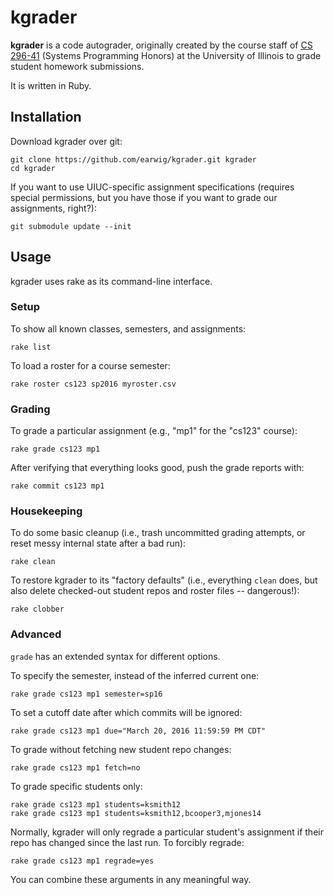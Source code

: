 kgrader
=======

__kgrader__ is a code autograder, originally created by the course staff of
[CS 296-41](https://cs.illinois.edu/courses/profile/CS296) (Systems Programming
Honors) at the University of Illinois to grade student homework submissions.

It is written in Ruby.

Installation
------------

Download kgrader over git:

    git clone https://github.com/earwig/kgrader.git kgrader
    cd kgrader

If you want to use UIUC-specific assignment specifications (requires special
permissions, but you have those if you want to grade our assignments, right?):

    git submodule update --init

Usage
-----

kgrader uses rake as its command-line interface.

### Setup

To show all known classes, semesters, and assignments:

    rake list

To load a roster for a course semester:

    rake roster cs123 sp2016 myroster.csv

### Grading

To grade a particular assignment (e.g., "mp1" for the "cs123" course):

    rake grade cs123 mp1

After verifying that everything looks good, push the grade reports with:

    rake commit cs123 mp1

### Housekeeping

To do some basic cleanup (i.e., trash uncommitted grading attempts, or reset
messy internal state after a bad run):

    rake clean

To restore kgrader to its "factory defaults" (i.e., everything `clean` does,
but also delete checked-out student repos and roster files -- dangerous!):

    rake clobber

### Advanced

`grade` has an extended syntax for different options.

To specify the semester, instead of the inferred current one:

    rake grade cs123 mp1 semester=sp16

To set a cutoff date after which commits will be ignored:

    rake grade cs123 mp1 due="March 20, 2016 11:59:59 PM CDT"

To grade without fetching new student repo changes:

    rake grade cs123 mp1 fetch=no

To grade specific students only:

    rake grade cs123 mp1 students=ksmith12
    rake grade cs123 mp1 students=ksmith12,bcooper3,mjones14

Normally, kgrader will only regrade a particular student's assignment if their
repo has changed since the last run. To forcibly regrade:

    rake grade cs123 mp1 regrade=yes

You can combine these arguments in any meaningful way.
